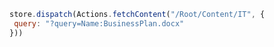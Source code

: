 ```javascript
store.dispatch(Actions.fetchContent("/Root/Content/IT", {
 query: "?query=Name:BusinessPlan.docx"
}))
```
